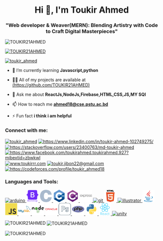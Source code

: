 <h1 align="center">Hi 👋, I'm Toukir Ahmed</h1>
<h3 align="center">"Web developer & Weaver(MERN): Blending Artistry with Code to Craft Digital Masterpieces"</h3>

<p align="left"> <img src="https://komarev.com/ghpvc/?username=toukirahmed1999&label=Profile%20views&color=0e75b6&style=flat" alt="TOUKIR21AHMED" /> </p>

<p align="left"> <a href="https://github.com/ryo-ma/github-profile-trophy"><img src="https://github-profile-trophy.vercel.app/?username=toukirahmed1999" alt="TOUKIR21AHMED" /></a> </p>

<p align="left"> <a href="https://twitter.com/toukir_ahmed" target="blank"><img src="https://img.shields.io/twitter/follow/toukir_ahmed?logo=twitter&style=for-the-badge" alt="toukir_ahmed" /></a> </p>

- 🌱 I’m currently learning **Javascript,python**

- 👨‍💻 All of my projects are available at [(https://github.com/TOUKIR21AHMED)](https://github.com/TOUKIR21AHMED)

- 💬 Ask me about **ReactJs,NodeJs,Firebase,HTML,CSS,JS,MY SQl**

- 📫 How to reach me **ahmed18@cse.pstu.ac.bd**

- ⚡ Fun fact **i think i am helpful**

<h3 align="left">Connect with me:</h3>
<p align="left">
<a href="https://twitter.com/toukir_ahmed" target="blank"><img align="center" src="https://raw.githubusercontent.com/rahuldkjain/github-profile-readme-generator/master/src/images/icons/Social/twitter.svg" alt="toukir_ahmed" height="30" width="40" /></a>
<a href="https://linkedin.com/in/https://www.linkedin.com/in/toukir-ahmed-102749275/" target="blank"><img align="center" src="https://raw.githubusercontent.com/rahuldkjain/github-profile-readme-generator/master/src/images/icons/Social/linked-in-alt.svg" alt="https://www.linkedin.com/in/toukir-ahmed-102749275/" height="30" width="40" /></a>
<a href="https://stackoverflow.com/users/https://stackoverflow.com/users/23400763/md-toukir-ahmed" target="blank"><img align="center" src="https://raw.githubusercontent.com/rahuldkjain/github-profile-readme-generator/master/src/images/icons/Social/stack-overflow.svg" alt="https://stackoverflow.com/users/23400763/md-toukir-ahmed" height="30" width="40" /></a>
<a href="https://fb.com/https://www.facebook.com/toukirahmed.toukirahmed.927?mibextid=zbwkwl" target="blank"><img align="center" src="https://raw.githubusercontent.com/rahuldkjain/github-profile-readme-generator/master/src/images/icons/Social/facebook.svg" alt="https://www.facebook.com/toukirahmed.toukirahmed.927?mibextid=zbwkwl" height="30" width="40" /></a>
<a href="https://instagram.com/www.toukirrr.com" target="blank"><img align="center" src="https://raw.githubusercontent.com/rahuldkjain/github-profile-readme-generator/master/src/images/icons/Social/instagram.svg" alt="www.toukirrr.com" height="30" width="40" /></a>
<a href="https://www.youtube.com/c/toukir.jibon22@gmail.com" target="blank"><img align="center" src="https://raw.githubusercontent.com/rahuldkjain/github-profile-readme-generator/master/src/images/icons/Social/youtube.svg" alt="toukir.jibon22@gmail.com" height="30" width="40" /></a>
<a href="https://codeforces.com/profile/https://codeforces.com/profile/toukir_ahmed18" target="blank"><img align="center" src="https://raw.githubusercontent.com/rahuldkjain/github-profile-readme-generator/master/src/images/icons/Social/codeforces.svg" alt="https://codeforces.com/profile/toukir_ahmed18" height="30" width="40" /></a>
</p>

<h3 align="left">Languages and Tools:</h3>
<p align="left"> <a href="https://www.arduino.cc/" target="_blank" rel="noreferrer"> <img src="https://cdn.worldvectorlogo.com/logos/arduino-1.svg" alt="arduino" width="40" height="40"/> </a> <a href="https://getbootstrap.com" target="_blank" rel="noreferrer"> <img src="https://raw.githubusercontent.com/devicons/devicon/master/icons/bootstrap/bootstrap-plain-wordmark.svg" alt="bootstrap" width="40" height="40"/> </a> <a href="https://www.cprogramming.com/" target="_blank" rel="noreferrer"> <img src="https://raw.githubusercontent.com/devicons/devicon/master/icons/c/c-original.svg" alt="c" width="40" height="40"/> </a> <a href="https://www.w3schools.com/cpp/" target="_blank" rel="noreferrer"> <img src="https://raw.githubusercontent.com/devicons/devicon/master/icons/cplusplus/cplusplus-original.svg" alt="cplusplus" width="40" height="40"/> </a> <a href="https://www.w3schools.com/cs/" target="_blank" rel="noreferrer"> <img src="https://raw.githubusercontent.com/devicons/devicon/master/icons/csharp/csharp-original.svg" alt="csharp" width="40" height="40"/> </a> <a href="https://expressjs.com" target="_blank" rel="noreferrer"> <img src="https://raw.githubusercontent.com/devicons/devicon/master/icons/express/express-original-wordmark.svg" alt="express" width="40" height="40"/> </a> <a href="https://git-scm.com/" target="_blank" rel="noreferrer"> <img src="https://www.vectorlogo.zone/logos/git-scm/git-scm-icon.svg" alt="git" width="40" height="40"/> </a> <a href="https://www.w3.org/html/" target="_blank" rel="noreferrer"> <img src="https://raw.githubusercontent.com/devicons/devicon/master/icons/html5/html5-original-wordmark.svg" alt="html5" width="40" height="40"/> </a> <a href="https://www.adobe.com/in/products/illustrator.html" target="_blank" rel="noreferrer"> <img src="https://www.vectorlogo.zone/logos/adobe_illustrator/adobe_illustrator-icon.svg" alt="illustrator" width="40" height="40"/> </a> <a href="https://www.java.com" target="_blank" rel="noreferrer"> <img src="https://raw.githubusercontent.com/devicons/devicon/master/icons/java/java-original.svg" alt="java" width="40" height="40"/> </a> <a href="https://developer.mozilla.org/en-US/docs/Web/JavaScript" target="_blank" rel="noreferrer"> <img src="https://raw.githubusercontent.com/devicons/devicon/master/icons/javascript/javascript-original.svg" alt="javascript" width="40" height="40"/> </a> <a href="https://www.mysql.com/" target="_blank" rel="noreferrer"> <img src="https://raw.githubusercontent.com/devicons/devicon/master/icons/mysql/mysql-original-wordmark.svg" alt="mysql" width="40" height="40"/> </a> <a href="https://nodejs.org" target="_blank" rel="noreferrer"> <img src="https://raw.githubusercontent.com/devicons/devicon/master/icons/nodejs/nodejs-original-wordmark.svg" alt="nodejs" width="40" height="40"/> </a> <a href="https://www.oracle.com/" target="_blank" rel="noreferrer"> <img src="https://raw.githubusercontent.com/devicons/devicon/master/icons/oracle/oracle-original.svg" alt="oracle" width="40" height="40"/> </a> <a href="https://www.photoshop.com/en" target="_blank" rel="noreferrer"> <img src="https://raw.githubusercontent.com/devicons/devicon/master/icons/photoshop/photoshop-line.svg" alt="photoshop" width="40" height="40"/> </a> <a href="https://www.php.net" target="_blank" rel="noreferrer"> <img src="https://raw.githubusercontent.com/devicons/devicon/master/icons/php/php-original.svg" alt="php" width="40" height="40"/> </a> <a href="https://www.python.org" target="_blank" rel="noreferrer"> <img src="https://raw.githubusercontent.com/devicons/devicon/master/icons/python/python-original.svg" alt="python" width="40" height="40"/> </a> <a href="https://reactjs.org/" target="_blank" rel="noreferrer"> <img src="https://raw.githubusercontent.com/devicons/devicon/master/icons/react/react-original-wordmark.svg" alt="react" width="40" height="40"/> </a> <a href="https://unity.com/" target="_blank" rel="noreferrer"> <img src="https://www.vectorlogo.zone/logos/unity3d/unity3d-icon.svg" alt="unity" width="40" height="40"/> </a> </p>

<p><img align="left" src="https://github-readme-stats.vercel.app/api/top-langs?username=TOUKIR21AHMED&show_icons=true&locale=en&layout=compact" alt="TOUKIR21AHMED" /></p>

<p>&nbsp;<img align="center" src="https://github-readme-stats.vercel.app/api?username=TOUKIR21AHMED&show_icons=true&locale=en" alt="TOUKIR21AHMED" /></p>

<p><img align="center" src="https://github-readme-streak-stats.herokuapp.com/?user=TOUKIR21AHMED&" alt="TOUKIR21AHMED" /></p>

